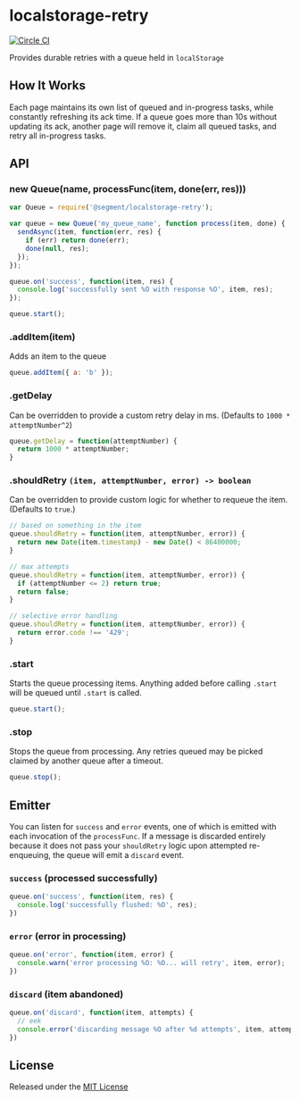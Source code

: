 
# localstorage-retry
[![Circle CI](https://circleci.com/gh/segmentio/localstorage-retry.svg?style=shield&circle-token=26daea4c3c8e5645f15841fdda51f14386bc5302)](https://circleci.com/gh/segmentio/localstorage-retry)

Provides durable retries with a queue held in `localStorage`

## How It Works

Each page maintains its own list of queued and in-progress tasks, while constantly refreshing its ack time. If a queue goes more than 10s without updating its ack, another page will remove it, claim all queued tasks, and retry all in-progress tasks.

## API

### new Queue(name, processFunc(item, done(err, res)))

```javascript
var Queue = require('@segment/localstorage-retry');

var queue = new Queue('my_queue_name', function process(item, done) {
  sendAsync(item, function(err, res) {
    if (err) return done(err);
    done(null, res);
  });
});

queue.on('success', function(item, res) {
  console.log('successfully sent %O with response %O', item, res);
});

queue.start();
```

### .addItem(item)

Adds an item to the queue

```javascript
queue.addItem({ a: 'b' });
```

### .getDelay

Can be overridden to provide a custom retry delay in ms. (Defaults to `1000 * attemptNumber^2`)

```javascript
queue.getDelay = function(attemptNumber) {
  return 1000 * attemptNumber;
}
```

### .shouldRetry `(item, attemptNumber, error) -> boolean`

Can be overridden to provide custom logic for whether to requeue the item. (Defaults to `true`.)

```javascript
// based on something in the item
queue.shouldRetry = function(item, attemptNumber, error)) {
  return new Date(item.timestamp) - new Date() < 86400000;
}

// max attempts
queue.shouldRetry = function(item, attemptNumber, error)) {
  if (attemptNumber <= 2) return true;
  return false;
}

// selective error handling
queue.shouldRetry = function(item, attemptNumber, error)) {
  return error.code !== '429';
}
```

### .start

Starts the queue processing items. Anything added before calling `.start` will be queued until `.start` is called.

```javascript
queue.start();
```

### .stop

Stops the queue from processing. Any retries queued may be picked claimed by another queue after a timeout.

```javascript
queue.stop();
```

## Emitter

You can listen for `success` and `error` events, one of which is emitted with each invocation of the `processFunc`. If a message is discarded entirely because it does not pass your `shouldRetry` logic upon attempted re-enqueuing, the queue will emit a `discard` event.

### `success` (processed successfully)

```javascript
queue.on('success', function(item, res) {
  console.log('successfully flushed: %O', res);
})
```

### `error` (error in processing)

```javascript
queue.on('error', function(item, error) {
  console.warn('error processing %O: %O... will retry', item, error);
})
```

### `discard` (item abandoned)

```javascript
queue.on('discard', function(item, attempts) {
  // eek
  console.error('discarding message %O after %d attempts', item, attempts);
})
```

###

## License

Released under the [MIT License](LICENSE)
